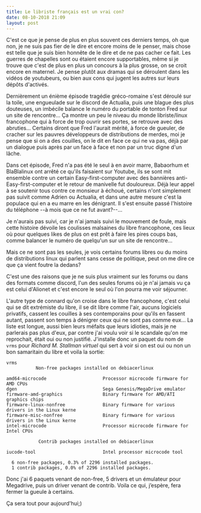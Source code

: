 ```yaml
---
title: Le libriste français est un vrai con?
date: 08-10-2018 21:09 
layout: post
---
```


C'est ce que je pense de plus en plus souvent ces derniers temps, oh que non, je ne suis pas fier de le dire et encore moins de le penser, mais chose est telle que je suis bien honnête de le dire et de ne pas cacher ce fait. Les guerres de chapelles sont ou étaient encore supportables, même si je trouve que c'est de plus en plus un concours à la plus grosse, on se croit encore en maternel. Je pense plutôt aux dramas qui se déroulent dans les vidéos de youtubeurs, ou bien aux cons qui jugent les autres sur leurs dépôts d'activés.

Dernièrement un énième épisode tragédie gréco-romaine s'est déroulé sur la toile, une engueulade sur le discord de Actualia, puis une blague des plus douteuses, un imbécile balance le numéro du portable de tonton Fred sur un site de rencontre... Ça montre un peu le niveau du monde libriste/linux francophone qui à force de trop ouvrir ses portes, se retrouve avec des abruties... Certains diront que Fred l'aurait mérité, à force de gueuler, de cracher sur les pauvres développeurs de distributions de merdes, moi je pense que si on a des couilles, on le dit en face ce qui ne va pas, déjà par un dialogue puis après par un face à face et non par un truc digne d'un lâche.

Dans cet épisode, Fred n'a pas été le seul à en avoir marre, Babaorhum et BlaBlalinux ont arrêté ce qu'ils faisaient sur Youtube, ils se sont mit ensemble contre un certain Easy-first-computer avec des bannières anti-Easy-first-computer et le retour de manivelle fut douloureux. Déjà leur appel à se soutenir tous contre ce monsieur à échoué, certains n'ont simplement pas suivit comme Adrien ou Actualia, et dans une autre mesure c'est la populace qui en a eu marre en les dénigrant. Il s'est ensuite passé l'histoire du téléphone --à mois que ce ne fut avant?--...

Je n'aurais pas suivi, car je n'ai jamais suivi le mouvement de foule, mais cette histoire dévoile les coulisses malsaines du libre francophone, ces lieux où pour quelques likes de plus on est prêt à faire les pires coups bas, comme balancer le numéro de quelqu'un sur un site de rencontre... 

Mais ce ne sont pas les seules, je vois certains forums libres ou du moins de distributions linux qui parlent sans cesse de politique, peut on me dire ce que ça vient foutre la dedans?

C'est une des raisons que je ne suis plus vraiment sur les forums ou dans des formats comme discord, l'un des seules forums où je n'ai jamais vu ça est celui d'Alionet et c'est encore le seul où l'on pourra me voir séjourner.

L'autre type de connard qu'on croise dans le libre francophone, c'est celui qui se dit extrémiste du libre, il se dit libre comme l'air, aucuns logiciels privatifs, cassent les couilles à ses contemporains pour qu'ils en fassent autant, passent son temps à dénigrer ceux qui ne sont pas comme eux... La liste est longue, aussi bien leurs méfaits que leurs idioties, mais je ne parlerais pas plus d'eux, par contre j'ai voulu voir si le scandale qu'on me reprochait, était oui ou non justifié. J'installe donc un paquet du nom de `vrms` pour *Richard M. Stallman virtuel* qui sert à voir si on est oui ou non un bon samaritain du libre et voila la sortie:

	vrms
	           Non-free packages installed on debiacerlinux

	amd64-microcode                     Processor microcode firmware for AMD CPUs
	dgen                                Sega Genesis/MegaDrive emulator
	firmware-amd-graphics               Binary firmware for AMD/ATI graphics chips
	firmware-linux-nonfree              Binary firmware for various drivers in the Linux kerne
	firmware-misc-nonfree               Binary firmware for various drivers in the Linux kerne
	intel-microcode                     Processor microcode firmware for Intel CPUs
	
	            Contrib packages installed on debiacerlinux
	
	iucode-tool                         Intel processor microcode tool
	
	  6 non-free packages, 0.3% of 2296 installed packages.
	  1 contrib packages, 0.0% of 2296 installed packages.

Donc j'ai 6 paquets venant de non-free, 5 drivers et un émulateur pour Megadrive, puis un driver venant de contrib. Voila ce qui, j’espère, fera fermer la gueule à certains.

Ça sera tout pour aujourd'hui;)
